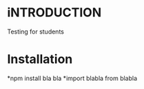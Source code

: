 # iNTRODUCTION
Testing for students

# Installation
*npm install bla bla 
*import blabla from blabla
